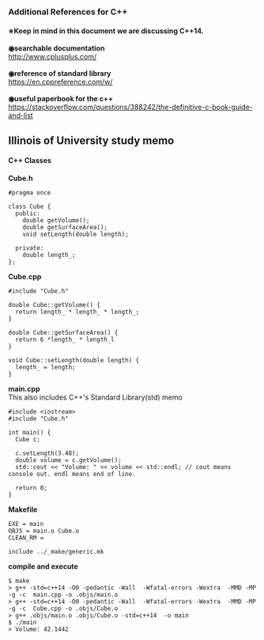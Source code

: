 ### Additional References for C++
#### ※Keep in mind in this document we are discussing C++14.
**◉searchable documentation**<br>
http://www.cplusplus.com/
<br><br>
**◉reference of standard library**<br>
https://en.cppreference.com/w/
<br><br>
**◉useful paperbook for the c++**<br>
https://stackoverflow.com/questions/388242/the-definitive-c-book-guide-and-list

## Illinois of University study memo
#### C++ Classes
**Cube.h**<br>
```
#pragma once

class Cube {
  public:
    double getVolume();
    double getSurfaceArea();
    void setLength(double length);

  private:
    double length_;
};
```

**Cube.cpp**<br>
```
#include "Cube.h"

double Cube::getVolume() {
  return length_ * length_ * length_;
}

double Cube::getSurfaceArea() {
  return 6 *length_ * length_l
}

void Cube::setLength(double length) {
  length_ = length;
}
```

**main.cpp**<br>
This also includes C++'s Standard Library(std) memo
```
#include <iostream>
#include "Cube.h"

int main() {
  Cube c;

  c.setLength(3.48);
  double volume = c.getVolume();
  std::cout << "Volume: " << volume << std::endl; // cout means console out. endl means end of line.

  return 0;
}
```

**Makefile**<br>
```
EXE = main
OBJS = main.o Cube.o
CLEAN_RM =

include ../_make/generic.mk
```

**compile and execute**<br>
```
$ make
> g++ -std=c++14 -O0 -pedantic -Wall  -Wfatal-errors -Wextra  -MMD -MP -g -c  main.cpp -o .objs/main.o
> g++ -std=c++14 -O0 -pedantic -Wall  -Wfatal-errors -Wextra  -MMD -MP -g -c  Cube.cpp -o .objs/Cube.o
> g++ .objs/main.o .objs/Cube.o -std=c++14  -o main
$ ./main
> Volume: 42.1442
```

